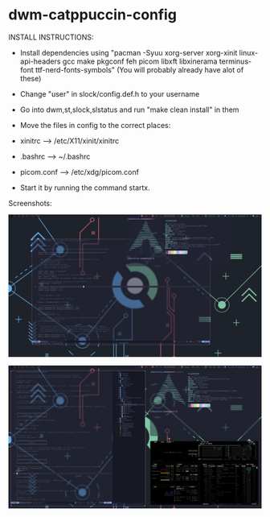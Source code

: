 # dwm-catppuccin-config
INSTALL INSTRUCTIONS: 
* Install dependencies using "pacman -Syuu xorg-server xorg-xinit linux-api-headers gcc make pkgconf feh picom libxft libxinerama terminus-font ttf-nerd-fonts-symbols" (You will probably already have alot of these)

* Change "user" in slock/config.def.h to your username 

* Go into dwm,st,slock,slstatus and run "make clean install" in them

* Move the files in config to the correct places:
* xinitrc --> /etc/X11/xinit/xinitrc
* .bashrc --> ~/.bashrc
* picom.conf --> /etc/xdg/picom.conf
* Start it by running the command startx.

Screenshots:

![floating.png](https://github.com/chicken-transfer4/dwm-catppuccin-config/blob/main/screenshots/floating.png?raw=true)

![tiling.png](https://github.com/chicken-transfer4/dwm-catppuccin-config/blob/main/screenshots/tiling.png?raw=true)

